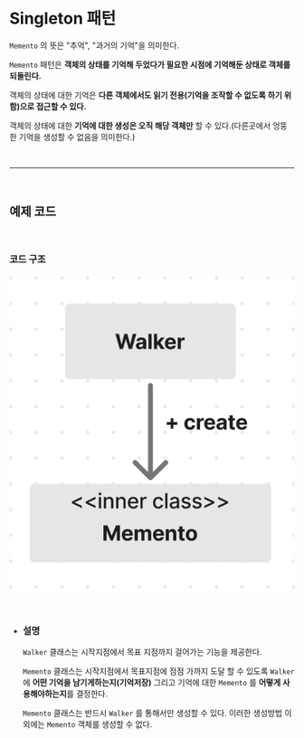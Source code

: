 # **Singleton 패턴**
`Memento` 의 뜻은 "추억", "과거의 기억"을 의미한다.

`Memento` 패턴은 **객체의 상태를 기억해 두었다가 필요한 시점에 기억해둔 상태로 객체를 되돌린다.**

객체의 상태에 대한 기억은 **다른 객체에서도 읽기 전용(기억을 조작할 수 없도록 하기 위함)으로 접근할 수 있다.**

객체의 상태에 대한 **기억에 대한 생성은 오직 해당 객체만** 할 수 있다.(다른곳에서 엉뚱한 기억을 생성할 수 없음을 의미한다.)




<br><hr><br>

## **예제 코드**


<br>

### **코드 구조**
![Memento.png](/img/Memento.png)

<br>

- ### **설명** 

    `Walker` 클래스는 시작지점에서 목표 지점까지 걸어가는 기능을 제공한다.

    `Memento` 클래스는  시작지점에서 목표지점에 점점 가까지 도달 할 수 있도록  `Walker` 에 **어떤 기억을 남기게하는지(기억저장)** 그리고 기억에 대한 `Memento` 를 **어떻게 사용해야하는지**를 결정한다.

    `Memento` 클래스는 반드시 `Walker` 를 통해서만 생성할 수 있다. 이러한 생성방법 이외에는 `Memento` 객체를 생성할 수 없다.

